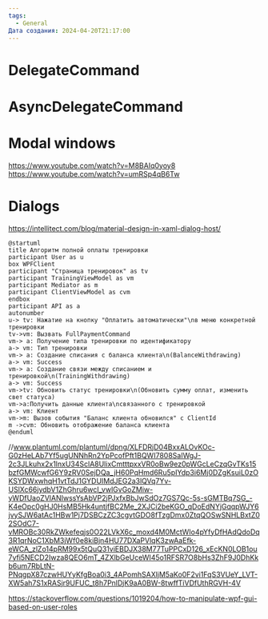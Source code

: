 ```yaml
---
tags:
  - General
Дата создания: 2024-04-20T21:17:00
---
```

# DelegateCommand


# AsyncDelegateCommand


# Modal windows

https://www.youtube.com/watch?v=M8BAIq0yoy8
https://www.youtube.com/watch?v=umRSp4qB6Tw


# Dialogs

https://intellitect.com/blog/material-design-in-xaml-dialog-host/


```platuml
@startuml
title Алгоритм полной оплаты тренировки
participant User as u
box WPFClient 
participant "Страница тренировок" as tv
participant TrainingViewModel as vm
participant Mediator as m
participant ClientViewModel as cvm
endbox
participant API as a
autonumber
u-> tv: Нажатие на кнопку "Оплатить автоматически"\nв меню конкретной тренировки
tv->vm: Вызвать FullPaymentCommand
vm-> a: Получение типа тренировки по идентификатору
a-> vm: Тип тренировки
vm-> a: Создание списания с баланса клиента\n(BalanceWithdrawing)
a-> vm: Success
vm-> a: Создание связи между списанием и тренировкой\n(TrainingWithdrawing)
a-> vm: Success
vm->tv: Обновить статус тренировки\n(Обновить сумму оплат, изменить свет статуса)
vm->a:Получить данные клиента\nсвязанного с тренировкой
a-> vm: Клиент
vm->m: Вызов события "Баланс клиента обновился" с ClientId
m ->cvm: Обновить отображение баланса клиента
@enduml
```
//www.plantuml.com/plantuml/dpng/XLFDRjD04BxxALOvKOc-G0zHeLAb7Yf5ugUNNhRn2YpPcofPft1BQWI7808SaIWgJ-2c3JLkuhx2x1lnxU34SclA8UlixCmtttpxxVR0oBw9ez0pWGcLeCzqGvTKs15bzfGMWcwfG6Y9zRV0SejDQa_jH60PqHmd6Ru5pIYdp3i6Mj0DZgKsuiL0zOKSYDWxwhqH1vtTdJ1GYDUIMdJEG2a3lQVq7Yv-USlXc66jydbV1ZhGhru6wcI_vwlGvGoZMiw-yWDfUaoZVlANIwssYsAbVP2jPJxfxBbJwSdOz7GS7Qc-5s-sGMTBq7SG_-K4eOpc0gHJ0HsMB5Hk4untjfBC2Me_2XJCi2beKGO_qDoEdNYjGqqpWJY6jvySJW6atAc1HBw1Pj7DSBCzZC3cgvtGDO8fTzgDmx0ZtqQOSwSNHLBxtZ02SOdC7-vMROBc30RkZWkefeqjs0O22LVkX6c_moxd4M0MctWIo4pYfyDfHAdQdoDq3R1qrNoC1XbM3jWf0e8kiBjn4HU77DXaPVlqK3zwAaEfk-eWCA_zlZo14pRM99x5tQuQ31viEBDJX38M77TuPPCxD126_xEcKN0LOB1ou7yfi5NECD2Iwza8QEO6mT_4ZXlbGeUceWI45o1RFSR7O8bHs3ZhF9J0DhKkb6um7RbLtN-PNqgpX87czwHUYyKfgBoa0i3_4APomhSAXljM5aKo0F2vi1FqS3VUeY_LVT-XW5ah7S1xRASjr9UFUC_t8h7PnlDjK9aA0BW-8twffTiVDfUthRGVH-4V

https://stackoverflow.com/questions/1019204/how-to-manipulate-wpf-gui-based-on-user-roles
